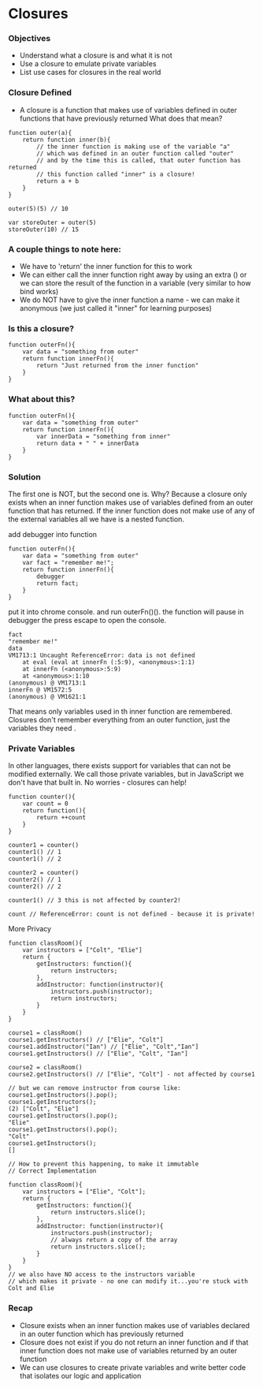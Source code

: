# Closures

### Objectives
- Understand what a closure is and what it is not
- Use a closure to emulate private variables
- List use cases for closures in the real world

### Closure Defined
- A closure is a function that makes use of variables defined in outer functions that have previously returned
What does that mean? 

```
function outer(a){
    return function inner(b){
        // the inner function is making use of the variable "a"
        // which was defined in an outer function called "outer"
        // and by the time this is called, that outer function has returned
        // this function called "inner" is a closure!
        return a + b
    }
}

outer(5)(5) // 10

var storeOuter = outer(5)
storeOuter(10) // 15
```

### A couple things to note here:
- We have to 'return' the inner function for this to work
- We can either call the inner function right away by using an extra () or we can store the result of the function in a variable (very similar to how bind works)
- We do NOT have to give the inner function a name - we can make it anonymous (we just called it "inner" for learning purposes)

### Is this a closure?
```
function outerFn(){
    var data = "something from outer"
    return function innerFn(){
        return "Just returned from the inner function"
    }
}
```

### What about this?
```
function outerFn(){
    var data = "something from outer"
    return function innerFn(){
        var innerData = "something from inner" 
        return data + " " + innerData
    }
}
```

### Solution
The first one is NOT, but the second one is. Why?
Because a closure only exists when an inner function makes use of variables defined from an outer function that has returned. If the inner function does not make use of any of the external variables all we have is a nested function. 

add debugger into function
```
function outerFn(){
    var data = "something from outer"
    var fact = "remember me!";
    return function innerFn(){
        debugger
        return fact;
    }
}
```
put it into chrome console. and run outerFn()(). the function will pause in debugger
the press escape to open the console.

```
fact
"remember me!"
data
VM1713:1 Uncaught ReferenceError: data is not defined
    at eval (eval at innerFn (:5:9), <anonymous>:1:1)
    at innerFn (<anonymous>:5:9)
    at <anonymous>:1:10
(anonymous) @ VM1713:1
innerFn @ VM1572:5
(anonymous) @ VM1621:1
```
That means
only variables used in th inner function are remembered.
Closures don't remember everything from an outer function, just the variables they need  .

### Private Variables

In other languages, there exists support for variables that can not be modified externally. We call those private variables, but in JavaScript we don't have that built in. No worries - closures can help!
```
function counter(){
    var count = 0
    return function(){
        return ++count
    }
}

counter1 = counter()
counter1() // 1
counter1() // 2

counter2 = counter()
counter2() // 1
counter2() // 2

counter1() // 3 this is not affected by counter2!

count // ReferenceError: count is not defined - because it is private!
```

More Privacy
```
function classRoom(){
    var instructors = ["Colt", "Elie"]
    return {
        getInstructors: function(){
            return instructors;
        },
        addInstructor: function(instructor){
            instructors.push(instructor);
            return instructors;
        }
    }
}

course1 = classRoom()
course1.getInstructors() // ["Elie", "Colt"]
course1.addInstructor("Ian") // ["Elie", "Colt","Ian"]
course1.getInstructors() // ["Elie", "Colt", "Ian"]

course2 = classRoom()
course2.getInstructors() // ["Elie", "Colt"] - not affected by course1

// but we can remove instructor from course like:
course1.getInstructors().pop();
course1.getInstructors();
(2) ["Colt", "Elie"]
course1.getInstructors().pop();
"Elie"
course1.getInstructors().pop();
"Colt"
course1.getInstructors();
[]

// How to prevent this happening, to make it immutable
// Correct Implementation

function classRoom(){
    var instructors = ["Elie", "Colt"];
    return {
        getInstructors: function(){
            return instructors.slice();
        },
        addInstructor: function(instructor){
            instructors.push(instructor);
            // always return a copy of the array
            return instructors.slice();
        }
    }
}
// we also have NO access to the instructors variable
// which makes it private - no one can modify it...you're stuck with Colt and Elie

```

### Recap
- Closure exists when an inner function makes use of variables declared in an outer function which has previously returned
- Closure does not exist if you do not return an inner function and if that inner function does not make use of variables returned by an outer function
- We can use closures to create private variables and write better code that isolates our logic and application



